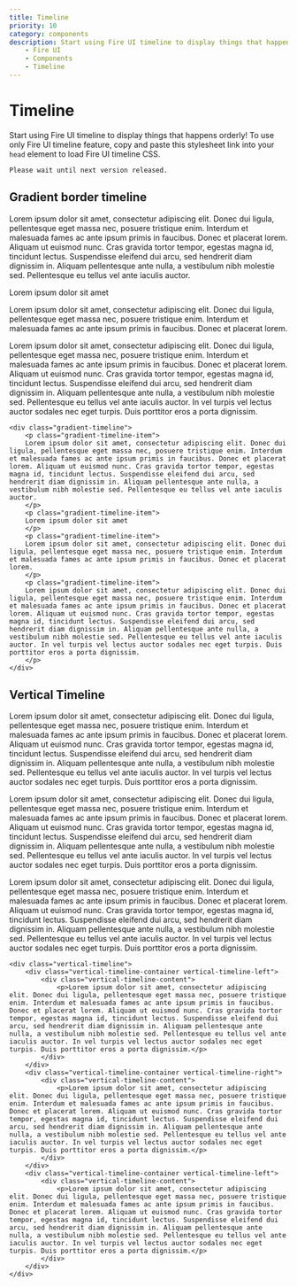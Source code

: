 ```yaml
---
title: Timeline
priority: 10
category: components
description: Start using Fire UI timeline to display things that happens orderly.
    - Fire UI
    - Components
    - Timeline
---
```


# Timeline
Start using Fire UI timeline to display things that happens orderly! To use only Fire UI timeline feature, copy and paste this stylesheet link into your `head` element to load Fire UI timeline CSS.
```
Please wait until next version released.
```

<div class="division">

## Gradient border timeline
<div class="gradient-timeline">
    <p class="gradient-timeline-item">
    Lorem ipsum dolor sit amet, consectetur adipiscing elit. Donec dui ligula, pellentesque eget massa nec, posuere tristique enim. Interdum et malesuada fames ac ante ipsum primis in faucibus. Donec et placerat lorem. Aliquam ut euismod nunc. Cras gravida tortor tempor, egestas magna id, tincidunt lectus. Suspendisse eleifend dui arcu, sed hendrerit diam dignissim in. Aliquam pellentesque ante nulla, a vestibulum nibh molestie sed. Pellentesque eu tellus vel ante iaculis auctor.
    </p>
    <p class="gradient-timeline-item">
    Lorem ipsum dolor sit amet
    </p>
    <p class="gradient-timeline-item">
    Lorem ipsum dolor sit amet, consectetur adipiscing elit. Donec dui ligula, pellentesque eget massa nec, posuere tristique enim. Interdum et malesuada fames ac ante ipsum primis in faucibus. Donec et placerat lorem. 
    </p>
    <p class="gradient-timeline-item">
    Lorem ipsum dolor sit amet, consectetur adipiscing elit. Donec dui ligula, pellentesque eget massa nec, posuere tristique enim. Interdum et malesuada fames ac ante ipsum primis in faucibus. Donec et placerat lorem. Aliquam ut euismod nunc. Cras gravida tortor tempor, egestas magna id, tincidunt lectus. Suspendisse eleifend dui arcu, sed hendrerit diam dignissim in. Aliquam pellentesque ante nulla, a vestibulum nibh molestie sed. Pellentesque eu tellus vel ante iaculis auctor. In vel turpis vel lectus auctor sodales nec eget turpis. Duis porttitor eros a porta dignissim.
    </p>
</div>

```
<div class="gradient-timeline">
    <p class="gradient-timeline-item">
    Lorem ipsum dolor sit amet, consectetur adipiscing elit. Donec dui ligula, pellentesque eget massa nec, posuere tristique enim. Interdum et malesuada fames ac ante ipsum primis in faucibus. Donec et placerat lorem. Aliquam ut euismod nunc. Cras gravida tortor tempor, egestas magna id, tincidunt lectus. Suspendisse eleifend dui arcu, sed hendrerit diam dignissim in. Aliquam pellentesque ante nulla, a vestibulum nibh molestie sed. Pellentesque eu tellus vel ante iaculis auctor.
    </p>
    <p class="gradient-timeline-item">
    Lorem ipsum dolor sit amet
    </p>
    <p class="gradient-timeline-item">
    Lorem ipsum dolor sit amet, consectetur adipiscing elit. Donec dui ligula, pellentesque eget massa nec, posuere tristique enim. Interdum et malesuada fames ac ante ipsum primis in faucibus. Donec et placerat lorem. 
    </p>
    <p class="gradient-timeline-item">
    Lorem ipsum dolor sit amet, consectetur adipiscing elit. Donec dui ligula, pellentesque eget massa nec, posuere tristique enim. Interdum et malesuada fames ac ante ipsum primis in faucibus. Donec et placerat lorem. Aliquam ut euismod nunc. Cras gravida tortor tempor, egestas magna id, tincidunt lectus. Suspendisse eleifend dui arcu, sed hendrerit diam dignissim in. Aliquam pellentesque ante nulla, a vestibulum nibh molestie sed. Pellentesque eu tellus vel ante iaculis auctor. In vel turpis vel lectus auctor sodales nec eget turpis. Duis porttitor eros a porta dignissim.
    </p>
</div>
```

</div>
<div class="division">

## Vertical Timeline
<div class="vertical-timeline">
    <div class="vertical-timeline-container vertical-timeline-left">
        <div class="vertical-timeline-content">
            <p>Lorem ipsum dolor sit amet, consectetur adipiscing elit. Donec dui ligula, pellentesque eget massa nec, posuere tristique enim. Interdum et malesuada fames ac ante ipsum primis in faucibus. Donec et placerat lorem. Aliquam ut euismod nunc. Cras gravida tortor tempor, egestas magna id, tincidunt lectus. Suspendisse eleifend dui arcu, sed hendrerit diam dignissim in. Aliquam pellentesque ante nulla, a vestibulum nibh molestie sed. Pellentesque eu tellus vel ante iaculis auctor. In vel turpis vel lectus auctor sodales nec eget turpis. Duis porttitor eros a porta dignissim.</p>
        </div>
    </div>
    <div class="vertical-timeline-container vertical-timeline-right">
        <div class="vertical-timeline-content">
            <p>Lorem ipsum dolor sit amet, consectetur adipiscing elit. Donec dui ligula, pellentesque eget massa nec, posuere tristique enim. Interdum et malesuada fames ac ante ipsum primis in faucibus. Donec et placerat lorem. Aliquam ut euismod nunc. Cras gravida tortor tempor, egestas magna id, tincidunt lectus. Suspendisse eleifend dui arcu, sed hendrerit diam dignissim in. Aliquam pellentesque ante nulla, a vestibulum nibh molestie sed. Pellentesque eu tellus vel ante iaculis auctor. In vel turpis vel lectus auctor sodales nec eget turpis. Duis porttitor eros a porta dignissim.</p>
        </div>
    </div>
    <div class="vertical-timeline-container vertical-timeline-left">
        <div class="vertical-timeline-content">
            <p>Lorem ipsum dolor sit amet, consectetur adipiscing elit. Donec dui ligula, pellentesque eget massa nec, posuere tristique enim. Interdum et malesuada fames ac ante ipsum primis in faucibus. Donec et placerat lorem. Aliquam ut euismod nunc. Cras gravida tortor tempor, egestas magna id, tincidunt lectus. Suspendisse eleifend dui arcu, sed hendrerit diam dignissim in. Aliquam pellentesque ante nulla, a vestibulum nibh molestie sed. Pellentesque eu tellus vel ante iaculis auctor. In vel turpis vel lectus auctor sodales nec eget turpis. Duis porttitor eros a porta dignissim.</p>
        </div>
    </div>
</div>

```
<div class="vertical-timeline">
    <div class="vertical-timeline-container vertical-timeline-left">
        <div class="vertical-timeline-content">
            <p>Lorem ipsum dolor sit amet, consectetur adipiscing elit. Donec dui ligula, pellentesque eget massa nec, posuere tristique enim. Interdum et malesuada fames ac ante ipsum primis in faucibus. Donec et placerat lorem. Aliquam ut euismod nunc. Cras gravida tortor tempor, egestas magna id, tincidunt lectus. Suspendisse eleifend dui arcu, sed hendrerit diam dignissim in. Aliquam pellentesque ante nulla, a vestibulum nibh molestie sed. Pellentesque eu tellus vel ante iaculis auctor. In vel turpis vel lectus auctor sodales nec eget turpis. Duis porttitor eros a porta dignissim.</p>
        </div>
    </div>
    <div class="vertical-timeline-container vertical-timeline-right">
        <div class="vertical-timeline-content">
            <p>Lorem ipsum dolor sit amet, consectetur adipiscing elit. Donec dui ligula, pellentesque eget massa nec, posuere tristique enim. Interdum et malesuada fames ac ante ipsum primis in faucibus. Donec et placerat lorem. Aliquam ut euismod nunc. Cras gravida tortor tempor, egestas magna id, tincidunt lectus. Suspendisse eleifend dui arcu, sed hendrerit diam dignissim in. Aliquam pellentesque ante nulla, a vestibulum nibh molestie sed. Pellentesque eu tellus vel ante iaculis auctor. In vel turpis vel lectus auctor sodales nec eget turpis. Duis porttitor eros a porta dignissim.</p>
        </div>
    </div>
    <div class="vertical-timeline-container vertical-timeline-left">
        <div class="vertical-timeline-content">
            <p>Lorem ipsum dolor sit amet, consectetur adipiscing elit. Donec dui ligula, pellentesque eget massa nec, posuere tristique enim. Interdum et malesuada fames ac ante ipsum primis in faucibus. Donec et placerat lorem. Aliquam ut euismod nunc. Cras gravida tortor tempor, egestas magna id, tincidunt lectus. Suspendisse eleifend dui arcu, sed hendrerit diam dignissim in. Aliquam pellentesque ante nulla, a vestibulum nibh molestie sed. Pellentesque eu tellus vel ante iaculis auctor. In vel turpis vel lectus auctor sodales nec eget turpis. Duis porttitor eros a porta dignissim.</p>
        </div>
    </div>
</div>
```

</div>